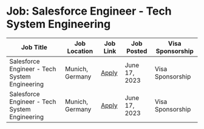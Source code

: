 # Job: Salesforce Engineer - Tech System Engineering

| Job Title | Job Location | Job Link | Job Posted | Visa Sponsorship |
| --- | --- | --- | --- | --- |
| Salesforce Engineer - Tech System Engineering | Munich, Germany | [Apply](https://jobs.zalando.com/en/jobs/4861923) | June 17, 2023 | Visa Sponsorship |
| Salesforce Engineer - Tech System Engineering | Munich, Germany | [Apply](https://jobs.zalando.com/en/jobs/4861923) | June 17, 2023 | Visa Sponsorship |
